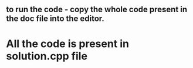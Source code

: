 ## to run the code - copy the whole code present in the doc file into the editor.

# All the code is present in solution.cpp file

